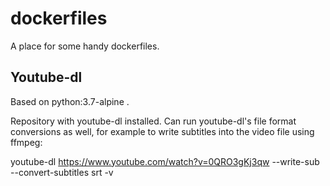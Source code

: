 # dockerfiles

A place for some handy dockerfiles.

## Youtube-dl

Based on python:3.7-alpine .

Repository with youtube-dl installed. Can run youtube-dl's file format conversions as well, for example to write subtitles into the video file using ffmpeg:

youtube-dl https://www.youtube.com/watch?v=0QRO3gKj3qw --write-sub --convert-subtitles srt -v
